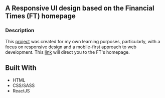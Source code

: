 ## A Responsive UI design based on the Financial Times (FT) homepage

### Description

This [project](https://oneiromancy.github.io/responsiveui/) was created for my own learning purposes, particularly, with a focus on responsive design and a mobile-first approach to web development. This [link](https://www.ft.com/) will direct you to the FT's homepage.

## Built With

* HTML
* CSS/SASS
* ReactJS
